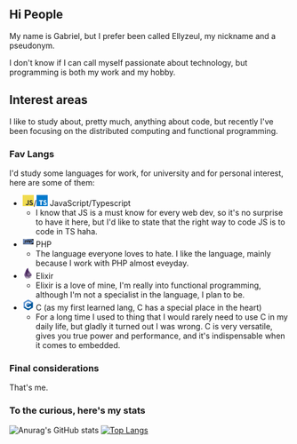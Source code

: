 ## Hi People

My name is Gabriel, but I prefer been called Ellyzeul, my nickname and a pseudonym.

I don't know if I can call myself passionate about technology, but programming is both my work and my hobby.

## Interest areas

I like to study about, pretty much, anything about code, but recently I've been focusing on the distributed computing and functional programming.

### Fav Langs
I'd study some languages for work, for university and for personal interest, here are some of them:

- <img height="20" src="https://raw.githubusercontent.com/github/explore/80688e429a7d4ef2fca1e82350fe8e3517d3494d/topics/javascript/javascript.png">/<img height="20" src="https://raw.githubusercontent.com/github/explore/80688e429a7d4ef2fca1e82350fe8e3517d3494d/topics/typescript/typescript.png"> JavaScript/Typescript
  - I know that JS is a must know for every web dev, so it's no surprise to have it here, but I'd like to state that the right way to code JS is to code in TS haha.
- <img height="20" src="https://raw.githubusercontent.com/devicons/devicon/master/icons/php/php-original.svg"> PHP
  - The language everyone loves to hate. I like the language, mainly because I work with PHP almost eveyday.
- <img height="20" src="https://raw.githubusercontent.com/devicons/devicon/master/icons/elixir/elixir-original.svg"> Elixir
  - Elixir is a love of mine, I'm really into functional programming, although I'm not a specialist in the language, I plan to be.
- <img height="20" src="https://raw.githubusercontent.com/devicons/devicon/master/icons/c/c-original.svg"> C (as my first learned lang, C has a special place in the heart)
  - For a long time I used to thing that I would rarely need to use C in my daily life, but gladly it turned out I was wrong. C is very versatile, gives you true power and performance, and it's indispensable when it comes to embedded.


### Final considerations
That's me.

### To the curious, here's my stats
![Anurag's GitHub stats](https://github-readme-stats.vercel.app/api?username=Ellyzeul&show_icons=true&theme=dracula)
[![Top Langs](https://github-readme-stats.vercel.app/api/top-langs/?username=Ellyzeul&layout=compact&theme=dracula)](https://github.com/anuraghazra/github-readme-stats)
